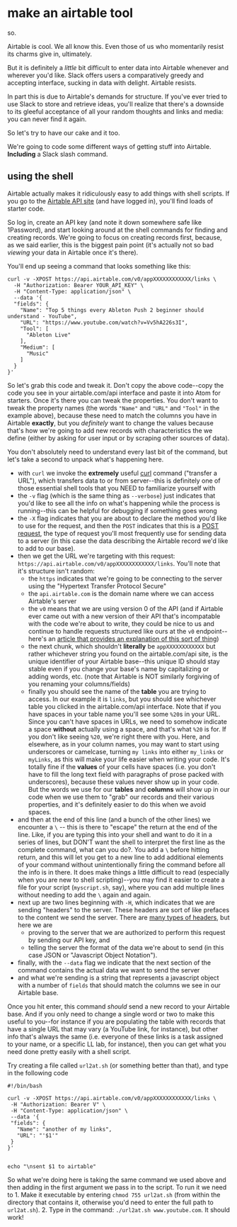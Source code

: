 # make an airtable tool

so.

Airtable is cool. We all know this. Even those of us who momentarily resist its charms give in, ultimately.

But it is definitely a *little* bit difficult to enter data into Airtable whenever and wherever you'd like. Slack offers users a comparatively greedy and accepting interface, sucking in data with delight. Airtable resists.

In part this is due to Airtable's demands for structure. If you've ever tried to use Slack to store and retrieve ideas, you'll realize that there's a downside to its gleeful acceptance of all your random thoughts and links and media: you can never find it again.

So let's try to have our cake and it too.

We're going to code some different ways of getting stuff into Airtable. **Including** a Slack slash command.

## using the shell

Airtable actually makes it ridiculously easy to add things with shell scripts. If you go to the [Airtable API site](https://airtable.com/api) (and have logged in), you'll find loads of starter code.

So log in, create an API key (and note it down somewhere safe like 1Password), and start looking around at the shell commands for finding and creating records. We're going to focus on creating records first, because, as we said earlier, this is the biggest pain point (it's actually not so bad *viewing* your data in Airtable once it's there).

You'll end up seeing a command that looks something like this:

```
curl -v -XPOST https://api.airtable.com/v0/appXXXXXXXXXXXX/links \
  -H "Authorization: Bearer YOUR_API_KEY" \
  -H "Content-Type: application/json" \
  --data '{
  "fields": {
    "Name": "Top 5 things every Ableton Push 2 beginner should understand - YouTube",
    "URL": "https://www.youtube.com/watch?v=Vv5hA226s3I",
    "Tool": [
      "Ableton Live"
    ],
    "Medium": [
      "Music"
    ]
  }
}'
```

So let's grab this code and tweak it. Don't copy the above code--copy the code you see in your airtable.com/api interface and paste it into Atom for starters. Once it's there you can tweak the properties. You don't want to tweak the property names (the words `"Name"` and  `"URL"` and `"Tool"` in the example above), because these need to match the columns you have in Airtable **exactly**, but you *definitely* want to change the values because that's how we're going to add new records with characteristics the we define (either by asking for user input or by scraping other sources of data).

You don't absolutely need to understand every last bit of the command, but let's take a second to unpack what's happening here.
- with `curl` we invoke the **extremely** useful [curl](https://curl.haxx.se/docs/manpage.html) command ("transfer a URL"), which transfers data to or from server--this is definitely one of those essential shell tools that you NEED to familiarize yourself with
- the `-v` flag (which is the same thing as `--verbose`) just indicates that you'd like to see all the info on what's happening while the process is running--this can be helpful for debugging if something goes wrong
- the `-X` flag indicates that you are about to declare the method you'd like to use for the request, and then the `POST` indicates that this is a [POST request]((https://www.w3schools.com/tags/ref_httpmethods.asp)), the type of request you'll most frequently use for sending data to a server (in this case the data describing the Airtable record we'd like to add to our base).
- then we get the URL we're targeting with this request: `https://api.airtable.com/v0/appXXXXXXXXXXXX/links`.  You'll note that it's structure isn't random:
    - the `https` indicates that we're going to be connecting to the server using the "Hypertext Transfer Protocol Secure"
    - the  `api.airtable.com` is the domain name where we can access Airtable's server
    - the `v0` means that we are using version 0 of the API (and if Airtable ever came out with a new version of their API that's incompatable with the code we're about to write, they could be nice to us and continue to handle requests structured like ours at the `v0` endpoint--here's an [article that provides an explanation of this sort of thing](https://www.sparkpost.com/blog/api-versioning-best-practices/))
    - the next chunk, which shouldn't **literally** be `appXXXXXXXXXXXX` but rather whichever string you found on the airtable.com/api site, is the unique identifier of your Airtable base--this unique ID should stay stable even if you change your base's name by capitalizing or adding words, etc. (note that Airtable is NOT similarly forgiving of you renaming your columns/fields)
    - finally you should see the name of the **table** you are trying to access.  In our example it is `links`, but you should see whichever table you clicked in the airtable.com/api interface. Note that if you have spaces in your table name you'll see some `%20`s in your URL. Since you can't have spaces in URLs, we need to somehow indicate a space **without** actually using a space, and that's what `%20` is for. If you don't like seeing `%20`, we're right there with you. Here, and elsewhere, as in your column names, you may want to start using underscores or camelcase, turning `my links` into either `my_links` or `myLinks`, as this will make your life easier when writing your code. It's totally fine if the **values** of your cells have spaces (i.e. you don't have to fill the long text field with paragraphs of prose packed with underscores), because these values never show up in your code. But the words we use for our **tables** and **columns** will show up in our code when we use them to "grab" our records and their various properties, and it's definitely easier to do this when we avoid spaces.
- and then at the end of this line (and a bunch of the other lines) we encounter a `\` -- this is there to "escape" the return at the end of the line.  Like, if you are typing this into your shell and want to do it in a series of lines, but DON'T want the shell to interpret the first line as the complete command, what can you do?. You add a `\` before hitting return, and this will let you get to a new line to add additional elements of your command without unintentionally firing the command before all the info is in there. It does make things a little difficult to read (especially when you are new to shell scripting)--you may find it easier to create a file for your script (`myscript.sh`, say), where you can add multiple lines without needing to add the `\` again and again.
- next up are two lines beginning with `-H`, which indicates that we are sending "headers" to the server. These headers are sort of like prefaces to the content we send the server. There are [many types of headers](https://developer.mozilla.org/en-US/docs/Web/HTTP/Headers), but here we are
     - proving to the server that we are authorized to perform this request by sending our API key, and
     - telling the server the format of the data we're about to send (in this case JSON or "Javascript Object Notation").
 - finally, with the `--data` flag we indicate that the next section of the command contains the actual data we want to send the server
 - and what we're sending is a string that represents a javascript object with a number of `fields` that should match the columns we see in our Airtable base.

Once you hit enter, this command *should* send a new record to your Airtable base. And if you only need to change a single word or two to make this useful to you--for instance if you are populating the table with records that have a single URL that may vary (a YouTube link, for instance), but other info that's always the same (i.e. everyone of these links is a task assigned to your name, or a specific LL lab, for instance), then you can get what you need done pretty easily with a shell script.

Try creating a file called `url2at.sh` (or something better than that), and type in the following code

 ```
 #!/bin/bash

curl -v -XPOST https://api.airtable.com/v0/appXXXXXXXXXXXX/links \
  -H "Authorization: Bearer V" \
  -H "Content-Type: application/json" \
  --data '{
  "fields": {
    "Name": "another of my links",
    "URL": "'$1'"
  }
}'


echo "\nsent $1 to airtable"

```

So what we're doing here is taking the same command we used above and then adding in the first argument we pass in to the script. To run it we need to
    1. Make it executable by entering `chmod 755 url2at.sh` (from within the directory that contains it, otherwise you'd need to enter the full path to `url2at.sh`).
    2. Type in the command: `./url2at.sh www.youtube.com`.  It should work!
